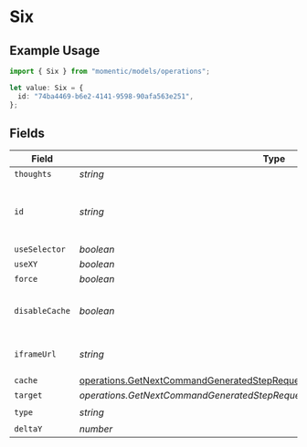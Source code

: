 # Six

## Example Usage

```typescript
import { Six } from "momentic/models/operations";

let value: Six = {
  id: "74ba4469-b6e2-4141-9598-90afa563e251",
};
```

## Fields

| Field                                                                                                                    | Type                                                                                                                     | Required                                                                                                                 | Description                                                                                                              |
| ------------------------------------------------------------------------------------------------------------------------ | ------------------------------------------------------------------------------------------------------------------------ | ------------------------------------------------------------------------------------------------------------------------ | ------------------------------------------------------------------------------------------------------------------------ |
| `thoughts`                                                                                                               | *string*                                                                                                                 | :heavy_minus_sign:                                                                                                       | N/A                                                                                                                      |
| `id`                                                                                                                     | *string*                                                                                                                 | :heavy_check_mark:                                                                                                       | unique identifier to this step, used for step cache                                                                      |
| `useSelector`                                                                                                            | *boolean*                                                                                                                | :heavy_minus_sign:                                                                                                       | N/A                                                                                                                      |
| `useXY`                                                                                                                  | *boolean*                                                                                                                | :heavy_minus_sign:                                                                                                       | N/A                                                                                                                      |
| `force`                                                                                                                  | *boolean*                                                                                                                | :heavy_minus_sign:                                                                                                       | N/A                                                                                                                      |
| `disableCache`                                                                                                           | *boolean*                                                                                                                | :heavy_minus_sign:                                                                                                       | disable element caching for this step                                                                                    |
| `iframeUrl`                                                                                                              | *string*                                                                                                                 | :heavy_minus_sign:                                                                                                       | url or url regex for the iframe                                                                                          |
| `cache`                                                                                                                  | [operations.GetNextCommandGeneratedStepRequestCache](../../models/operations/getnextcommandgeneratedsteprequestcache.md) | :heavy_minus_sign:                                                                                                       | N/A                                                                                                                      |
| `target`                                                                                                                 | *operations.GetNextCommandGeneratedStepRequestRequestBodyLastCommand6Target1*                                            | :heavy_minus_sign:                                                                                                       | N/A                                                                                                                      |
| `type`                                                                                                                   | *string*                                                                                                                 | :heavy_check_mark:                                                                                                       | N/A                                                                                                                      |
| `deltaY`                                                                                                                 | *number*                                                                                                                 | :heavy_minus_sign:                                                                                                       | N/A                                                                                                                      |